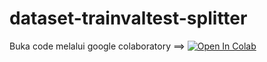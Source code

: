 # dataset-trainvaltest-splitter
Buka code melalui google colaboratory ==> [![Open In Colab](https://colab.research.google.com/assets/colab-badge.svg)](https://colab.research.google.com/github/Oz-art/dataset_trainvaltest-splitter/blob/master/dataset_splitter.ipynb)
